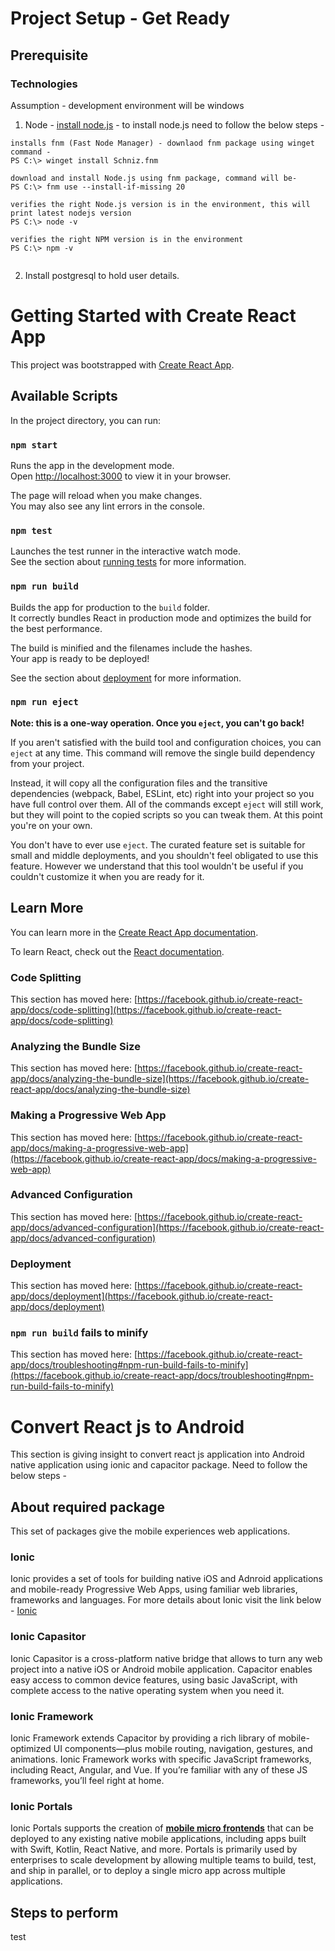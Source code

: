 # Project Setup - Get Ready
## Prerequisite 
### Technologies
 Assumption - development environment will be windows
1. Node - [install node.js](https://nodejs.org/en/download/package-manager) - to install node.js need to follow the below steps - 
``` 
installs fnm (Fast Node Manager) - downlaod fnm package using winget command - 
PS C:\> winget install Schniz.fnm

download and install Node.js using fnm package, command will be- 
PS C:\> fnm use --install-if-missing 20

verifies the right Node.js version is in the environment, this will print latest nodejs version
PS C:\> node -v 

verifies the right NPM version is in the environment
PS C:\> npm -v 


```

2. Install postgresql to hold user details.


# Getting Started with Create React App

This project was bootstrapped with [Create React App](https://github.com/facebook/create-react-app).



## Available Scripts

In the project directory, you can run:

### `npm start`

Runs the app in the development mode.\
Open [http://localhost:3000](http://localhost:3000) to view it in your browser.

The page will reload when you make changes.\
You may also see any lint errors in the console.

### `npm test`

Launches the test runner in the interactive watch mode.\
See the section about [running tests](https://facebook.github.io/create-react-app/docs/running-tests) for more information.

### `npm run build`

Builds the app for production to the `build` folder.\
It correctly bundles React in production mode and optimizes the build for the best performance.

The build is minified and the filenames include the hashes.\
Your app is ready to be deployed!

See the section about [deployment](https://facebook.github.io/create-react-app/docs/deployment) for more information.

### `npm run eject`

**Note: this is a one-way operation. Once you `eject`, you can't go back!**

If you aren't satisfied with the build tool and configuration choices, you can `eject` at any time. This command will remove the single build dependency from your project.

Instead, it will copy all the configuration files and the transitive dependencies (webpack, Babel, ESLint, etc) right into your project so you have full control over them. All of the commands except `eject` will still work, but they will point to the copied scripts so you can tweak them. At this point you're on your own.

You don't have to ever use `eject`. The curated feature set is suitable for small and middle deployments, and you shouldn't feel obligated to use this feature. However we understand that this tool wouldn't be useful if you couldn't customize it when you are ready for it.

## Learn More

You can learn more in the [Create React App documentation](https://facebook.github.io/create-react-app/docs/getting-started).

To learn React, check out the [React documentation](https://reactjs.org/).

### Code Splitting

This section has moved here: [https://facebook.github.io/create-react-app/docs/code-splitting](https://facebook.github.io/create-react-app/docs/code-splitting)

### Analyzing the Bundle Size

This section has moved here: [https://facebook.github.io/create-react-app/docs/analyzing-the-bundle-size](https://facebook.github.io/create-react-app/docs/analyzing-the-bundle-size)

### Making a Progressive Web App

This section has moved here: [https://facebook.github.io/create-react-app/docs/making-a-progressive-web-app](https://facebook.github.io/create-react-app/docs/making-a-progressive-web-app)

### Advanced Configuration

This section has moved here: [https://facebook.github.io/create-react-app/docs/advanced-configuration](https://facebook.github.io/create-react-app/docs/advanced-configuration)

### Deployment

This section has moved here: [https://facebook.github.io/create-react-app/docs/deployment](https://facebook.github.io/create-react-app/docs/deployment)

### `npm run build` fails to minify

This section has moved here: [https://facebook.github.io/create-react-app/docs/troubleshooting#npm-run-build-fails-to-minify](https://facebook.github.io/create-react-app/docs/troubleshooting#npm-run-build-fails-to-minify)


# Convert React js to Android
This section is giving insight to convert react js application into Android native application using ionic and capacitor package. Need to follow the below steps - 

## About required package
This set of packages give the mobile experiences web applications.
### Ionic
Ionic provides a set of tools for building native iOS and Adnroid applications and mobile-ready Progressive Web Apps, using familiar web libraries, frameworks and languages. For more details about Ionic visit the link below - [Ionic](https://ionic.io/resources/articles/what-is-ionic) 

### Ionic Capasitor 
Ionic Capasitor is a cross-platform native bridge that allows to turn any web project into a native iOS or Android mobile application. Capacitor enables easy access to common device features, using basic JavaScript, with complete access to the native operating system when you need it.

### Ionic Framework 
Ionic Framework extends  Capacitor by providing a rich library of mobile-optimized UI components—plus mobile routing, navigation, gestures, and animations. Ionic Framework works with specific JavaScript frameworks, including React, Angular, and Vue. If you’re familiar with any of these JS frameworks, you’ll feel right at home.

### Ionic Portals
Ionic Portals supports the creation of [**mobile micro frontends**](https://ionic.io/resources/articles/micro-frontends-for-mobile-with-ionic-portals) that can be deployed to any existing native mobile applications, including apps built with Swift, Kotlin, React Native, and more. Portals is primarily used by enterprises to scale development by allowing multiple teams to build, test, and ship in parallel, or to deploy a single micro app across multiple applications.

## Steps to perform
test
